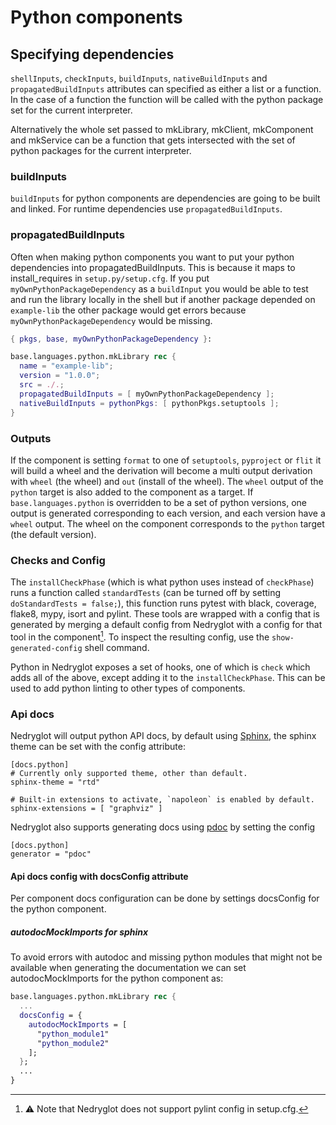 # Python components

## Specifying dependencies

`shellInputs`, `checkInputs`, `buildInputs`, `nativeBuildInputs` and
`propagatedBuildInputs` attributes can specified as either a list or a
function. In the case of a function the function will be called with
the python package set for the current interpreter.

Alternatively the whole set passed to mkLibrary, mkClient, mkComponent
and mkService can be a function that gets intersected with the set of
python packages for the current interpreter.

### buildInputs
`buildInputs` for python components are dependencies are going to be built and
linked. For runtime dependencies use `propagatedBuildInputs`.

### propagatedBuildInputs

Often when making python components you want to put your python dependencies
into propagatedBuildInputs. This is because it maps to install_requires in
`setup.py/setup.cfg`. If you put `myOwnPythonPackageDependency` as a
`buildInput` you would be able to test and run the library locally in the shell
but if another package depended on `example-lib` the other package would get
errors because `myOwnPythonPackageDependency` would be missing.

```nix
{ pkgs, base, myOwnPythonPackageDependency }:

base.languages.python.mkLibrary rec {
  name = "example-lib";
  version = "1.0.0";
  src = ./.;
  propagatedBuildInputs = [ myOwnPythonPackageDependency ];
  nativeBuildInputs = pythonPkgs: [ pythonPkgs.setuptools ];
}
```

### Outputs
If the component is setting `format` to one of `setuptools`, `pyproject` or
`flit` it will build a wheel and the derivation will become a multi output
derivation with `wheel` (the wheel) and `out` (install of the wheel). The
`wheel` output of the `python` target is also added to the component as a
target. If `base.languages.python` is overridden to be a set of python versions,
one output is generated corresponding to each version, and each version have a
`wheel` output. The wheel on the component corresponds to the `python` target
(the default version).


### Checks and Config
The `installCheckPhase` (which is what python uses instead of `checkPhase`) runs
a function called `standardTests` (can be turned off by setting
`doStandardTests = false;`), this function runs pytest with black, coverage,
flake8, mypy, isort and pylint. These tools are wrapped with a config that is
generated by merging a default config from Nedryglot with a config for that tool
in the component[^pylint]. To inspect the resulting config, use the
`show-generated-config` shell command. 

Python in Nedryglot exposes a set of hooks, one of which is `check` which adds
all of the above, except adding it to the `installCheckPhase`. This can be used
to add python linting to other types of components.

[^pylint]: ⚠️ Note that Nedryglot does not support pylint config in setup.cfg.


### Api docs
Nedryglot will output python API docs, by default using
[Sphinx](https://www.sphinx-doc.org/), the sphinx theme can be set with the
config attribute:
```
[docs.python]
# Currently only supported theme, other than default.
sphinx-theme = "rtd"

# Built-in extensions to activate, `napoleon` is enabled by default.
sphinx-extensions = [ "graphviz" ]
```

Nedryglot also supports generating docs using [pdoc](https://pdoc.dev/) by
setting the config
```
[docs.python]
generator = "pdoc"
```

#### Api docs config with docsConfig attribute

Per component docs configuration can be done by settings docsConfig for the python
component.

##### autodocMockImports for sphinx

To avoid errors with autodoc and missing python modules that might not be available
when generating the documentation we can set autodocMockImports for the python component as:

```nix
base.languages.python.mkLibrary rec {
  ...
  docsConfig = {
    autodocMockImports = [
      "python_module1"
      "python_module2"
    ];
  };
  ...
}
```
